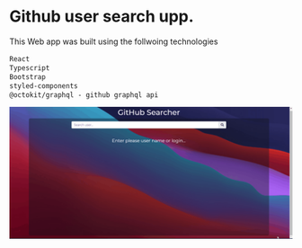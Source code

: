 # Github user search upp.

This Web app was built using the follwoing technologies

```
React
Typescript
Bootstrap
styled-components
@octokit/graphql - github graphql api
```

<img align="right" alt="GIF" src="./gh-search-app.gif" />
